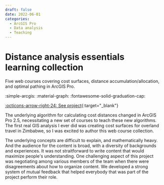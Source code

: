 ```yaml
---
draft: false 
date: 2022-06-01
categories:
  - ArcGIS Pro
  - Data analysis
  - Teaching
---
```


# Distance analysis essentials learning collection

Five web courses covering cost surfaces, distance accumulation/allocation, and optimal pathing in ArcGIS Pro.

:simple-arcgis:
:material-graph:
:fontawesome-solid-graduation-cap:

[:octicons-arrow-right-24: See project](https://www.esri.com/training/catalog/61d4dddd118ffc20ea87afa5/distance-analysis-essentials/){:target="_blank"}

<!-- more -->

The underlying algorithm for calculating cost distances changed in ArcGIS Pro 2.5, necessitating a new set of courses to teach these new algorithms. The first real GIS analysis I ever did was creating cost surfaces for overland travel in Zimbabwe, so I was excited to author this web course collection. 

The underlying concepts are difficult to explain, and mathematically heavy. And the audience for the content is broad, with a diversity of backgrounds and experiences. It was not straitforward to write content that would maximize people's understanding. One challenging aspect of this project was negotiating among various members of the team when there were disagreements about how to organize content. We developed a strong system of mutual feedback that helped everybody that was part of the project perform their role. 